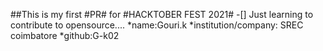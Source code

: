 ##This is my first #PR# for #HACKTOBER FEST 2021# 
-[] Just learning to contribute to opensource....
*name:Gouri.k
*institution/company: SREC coimbatore
*github:G-k02
